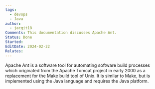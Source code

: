 ```yaml
---
tags:
  - devops
  - Java
author:
  - jacgit18
Comments: This documentation discusses Apache Ant.
Status: Done
Started: 
EditDate: 2024-02-22
Relates:
---
```

Apache Ant is a software tool for automating software build processes which originated from the Apache Tomcat project in early 2000 as a replacement for the Make build tool of Unix. It is similar to Make, but is implemented using the Java language and requires the Java platform.